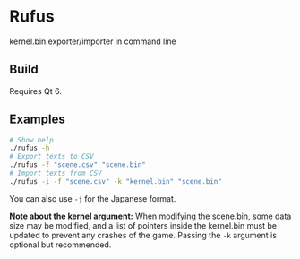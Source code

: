 # Rufus

kernel.bin exporter/importer in command line

## Build

Requires Qt 6.

## Examples

~~~sh
# Show help
./rufus -h
# Export texts to CSV
./rufus -f "scene.csv" "scene.bin"
# Import texts from CSV
./rufus -i -f "scene.csv" -k "kernel.bin" "scene.bin"
~~~

You can also use `-j` for the Japanese format.

**Note about the kernel argument:** When modifying the scene.bin, some
data size may be modified, and a list of pointers inside the kernel.bin
must be updated to prevent any crashes of the game.
Passing the `-k` argument is optional but recommended.
